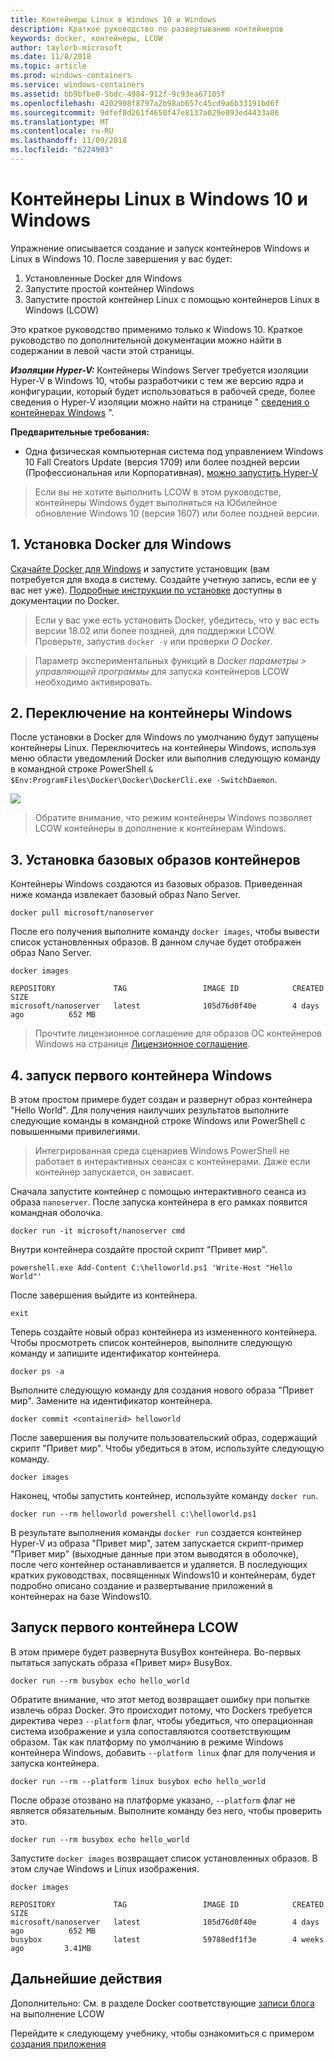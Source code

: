 ```yaml
---
title: Контейнеры Linux в Windows 10 и Windows
description: Краткое руководство по развертыванию контейнеров
keywords: docker, контейнеры, LCOW
author: taylorb-microsoft
ms.date: 11/8/2018
ms.topic: article
ms.prod: windows-containers
ms.service: windows-containers
ms.assetid: bb9bfbe0-5bdc-4984-912f-9c93ea67105f
ms.openlocfilehash: 4202908f8797a2b98ab657c45cd9a6b33191bd6f
ms.sourcegitcommit: 9dfef8d261f4650f47e8137a029e893ed4433a86
ms.translationtype: MT
ms.contentlocale: ru-RU
ms.lasthandoff: 11/09/2018
ms.locfileid: "6224903"
---
```

# <a name="windows-and-linux-containers-on-windows-10"></a>Контейнеры Linux в Windows 10 и Windows

Упражнение описывается создание и запуск контейнеров Windows и Linux в Windows 10. После завершения у вас будет:

1. Установленные Docker для Windows
2. Запустите простой контейнер Windows
3. Запустите простой контейнер Linux с помощью контейнеров Linux в Windows (LCOW)

Это краткое руководство применимо только к Windows 10. Краткое руководство по дополнительной документации можно найти в содержании в левой части этой страницы.

***Изоляции Hyper-V:*** Контейнеры Windows Server требуется изоляции Hyper-V в Windows 10, чтобы разработчики с тем же версию ядра и конфигурации, который будет использоваться в рабочей среде, более сведения о Hyper-V изоляции можно найти на странице " [сведения о контейнерах Windows](../about/index.md) ".

**Предварительные требования:**

- Одна физическая компьютерная система под управлением Windows 10 Fall Creators Update (версия 1709) или более поздней версии (Профессиональная или Корпоративная), [можно запустить Hyper-V](https://docs.microsoft.com/en-us/virtualization/hyper-v-on-windows/reference/hyper-v-requirements)

> Если вы не хотите выполнить LCOW в этом руководстве, контейнеры Windows будет выполняться на Юбилейное обновление Windows 10 (версия 1607) или более поздней версии.

## <a name="1-install-docker-for-windows"></a>1. Установка Docker для Windows

[Скачайте Docker для Windows](https://store.docker.com/editions/community/docker-ce-desktop-windows) и запустите установщик (вам потребуется для входа в систему. Создайте учетную запись, если ее у вас нет уже). [Подробные инструкции по установке](https://docs.docker.com/docker-for-windows/install) доступны в документации по Docker.

> Если у вас уже есть установить Docker, убедитесь, что у вас есть версии 18.02 или более поздней, для поддержки LCOW. Проверьте, запустив `docker -v` или проверки *О Docker*.

> Параметр экспериментальных функций в *Docker параметры > управляющей программы* для запуска контейнеров LCOW необходимо активировать.

## <a name="2-switch-to-windows-containers"></a>2. Переключение на контейнеры Windows

После установки в Docker для Windows по умолчанию будут запущены контейнеры Linux. Переключитесь на контейнеры Windows, используя меню области уведомлений Docker или выполнив следующую команду в командной строке PowerShell `& $Env:ProgramFiles\Docker\Docker\DockerCli.exe -SwitchDaemon`.

![](./media/docker-for-win-switch.png)
> Обратите внимание, что режим контейнеры Windows позволяет LCOW контейнеры в дополнение к контейнерам Windows.

## <a name="3-install-base-container-images"></a>3. Установка базовых образов контейнеров

Контейнеры Windows создаются из базовых образов. Приведенная ниже команда извлекает базовый образ Nano Server.

```
docker pull microsoft/nanoserver
```

После его получения выполните команду `docker images`, чтобы вывести список установленных образов. В данном случае будет отображен образ Nano Server.

```
docker images

REPOSITORY             TAG                 IMAGE ID            CREATED             SIZE
microsoft/nanoserver   latest              105d76d0f40e        4 days ago          652 MB
```

> Прочтите лицензионное соглашение для образов ОС контейнеров Windows на странице [Лицензионное соглашение](../images-eula.md).

## <a name="4-run-your-first-windows-container"></a>4. запуск первого контейнера Windows

В этом простом примере будет создан и развернут образ контейнера "Hello World". Для получения наилучших результатов выполните следующие команды в командной строке Windows или PowerShell с повышенными привилегиями.
> Интегрированная среда сценариев Windows PowerShell не работает в интерактивных сеансах с контейнерами. Даже если контейнер запускается, он зависает.

Сначала запустите контейнер с помощью интерактивного сеанса из образа `nanoserver`. После запуска контейнера в его рамках появится командная оболочка.  

```
docker run -it microsoft/nanoserver cmd
```

Внутри контейнера создайте простой скрипт "Привет мир".

```
powershell.exe Add-Content C:\helloworld.ps1 'Write-Host "Hello World"'
```   

После завершения выйдите из контейнера.

```
exit
```

Теперь создайте новый образ контейнера из измененного контейнера. Чтобы просмотреть список контейнеров, выполните следующую команду и запишите идентификатор контейнера.

```
docker ps -a
```

Выполните следующую команду для создания нового образа "Привет мир". Замените <containerid> на идентификатор контейнера.

```
docker commit <containerid> helloworld
```

После завершения вы получите пользовательский образ, содержащий скрипт "Привет мир". Чтобы убедиться в этом, используйте следующую команду.

```
docker images
```

Наконец, чтобы запустить контейнер, используйте команду `docker run`.

```
docker run --rm helloworld powershell c:\helloworld.ps1
```

В результате выполнения команды `docker run` создается контейнер Hyper-V из образа "Привет мир", затем запускается скрипт-пример "Привет мир" (выходные данные при этом выводятся в оболочке), после чего контейнер останавливается и удаляется.
В последующих кратких руководствах, посвященных Windows10 и контейнерам, будет подробно описано создание и развертывание приложений в контейнерах на базе Windows10.

## <a name="run-your-first-lcow-container"></a>Запуск первого контейнера LCOW

В этом примере будет развернута BusyBox контейнера. Во-первых пытаться запускать образа «Привет мир» BusyBox.

```
docker run --rm busybox echo hello_world
```

Обратите внимание, что этот метод возвращает ошибку при попытке извлечь образ Docker. Это происходит потому, что Dockers требуется директива через `--platform` флаг, чтобы убедиться, что операционная система изображение и узла сопоставляются соответствующим образом. Так как платформу по умолчанию в режиме Windows контейнера Windows, добавить `--platform linux` флаг для получения и запуска контейнера.

```
docker run --rm --platform linux busybox echo hello_world
```

После образе отозвано на платформе указано, `--platform` флаг не является обязательным. Выполните команду без него, чтобы проверить это.

```
docker run --rm busybox echo hello_world
```

Запустите `docker images` возвращает список установленных образов. В этом случае Windows и Linux изображения.

```
docker images

REPOSITORY             TAG                 IMAGE ID            CREATED             SIZE
microsoft/nanoserver   latest              105d76d0f40e        4 days ago          652 MB
busybox                latest              59788edf1f3e        4 weeks ago         3.41MB
```

## <a name="next-steps"></a>Дальнейшие действия

Дополнительно: См. в разделе Docker соответствующие [записи блога](https://blog.docker.com/2018/02/docker-for-windows-18-02-with-windows-10-fall-creators-update/) на выполнение LCOW

Перейдите к следующему учебнику, чтобы ознакомиться с примером [создания приложения](./building-sample-app.md)
